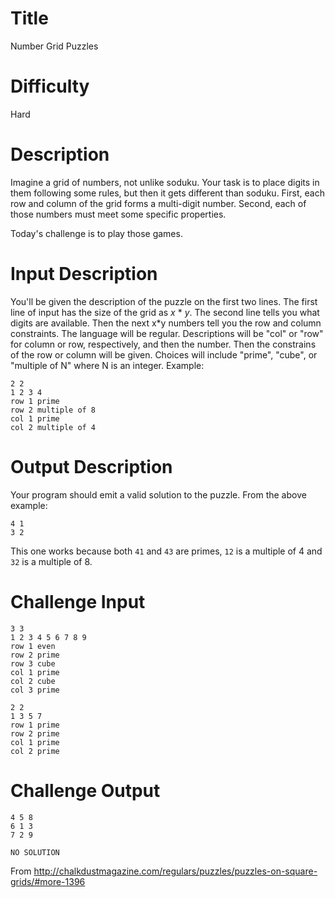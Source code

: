 # Title

Number Grid Puzzles

# Difficulty

Hard

# Description

Imagine a grid of numbers, not unlike soduku. Your task is to place digits in them following some rules, but then it gets different than soduku. First, each row and column of the grid forms a multi-digit number. Second, each of those numbers must meet some specific properties. 

Today's challenge is to play those games. 

# Input Description

You'll be given the description of the puzzle on the first two lines. The first line of input has the size of the grid as *x* * *y*. The second line tells you what digits are available. Then the next x*y numbers tell you the row and column constraints. The language will be regular. Descriptions will be "col" or "row" for column or row, respectively, and then the number. Then the constrains of the row or column will be given. Choices will include "prime", "cube", or "multiple of N" where N is an integer. Example:

    2 2 
    1 2 3 4
    row 1 prime
    row 2 multiple of 8
    col 1 prime
    col 2 multiple of 4

# Output Description

Your program should emit a valid solution to the puzzle. From the above example:

    4 1
    3 2

This one works because both `41` and `43` are primes, `12` is a multiple of 4 and `32` is a multiple of 8. 

# Challenge Input

    3 3
    1 2 3 4 5 6 7 8 9
    row 1 even
    row 2 prime
    row 3 cube
    col 1 prime
    col 2 cube
    col 3 prime

    2 2
    1 3 5 7 
    row 1 prime
    row 2 prime
    col 1 prime
    col 2 prime

# Challenge Output

    4 5 8 
    6 1 3
    7 2 9

    NO SOLUTION

From http://chalkdustmagazine.com/regulars/puzzles/puzzles-on-square-grids/#more-1396 
